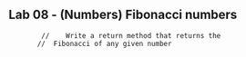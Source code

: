 ## Lab 08 - (Numbers) Fibonacci numbers
            //    Write a return method that returns the  
           //  Fibonacci of any given number


